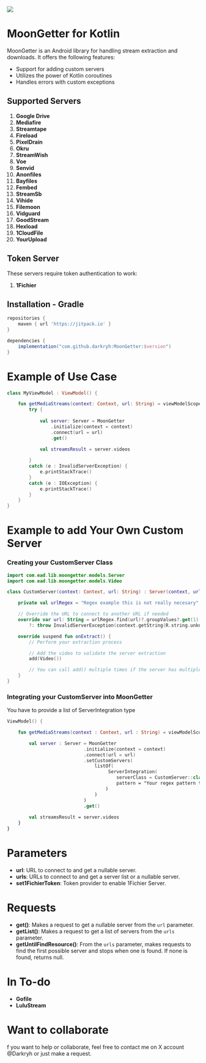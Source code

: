 [![](https://jitpack.io/v/darkryh/MoonGetter.svg)](https://jitpack.io/#darkryh/MoonGetter)
# MoonGetter for Kotlin

MoonGetter is an Android library for handling stream extraction and downloads. It offers the following features:
- Support for adding custom servers
- Utilizes the power of Kotlin coroutines
- Handles errors with custom exceptions

## Supported Servers

1. **Google Drive**
2. **Mediafire**
3. **Streamtape**
4. **Fireload**
5. **PixelDrain**
6. **Okru**
7. **StreamWish**
8. **Voe**
9. **Senvid**
10. **Anonfiles**
11. **Bayfiles**
12. **Fembed**
13. **StreamSb**
14. **Vihide**
15. **Filemoon**
16. **Vidguard**
17. **GoodStream**
18. **Hexload**
19. **1CloudFile**
20. **YourUpload**

## Token Server

These servers require token authentication to work:

1. **1Fichier**

## Installation - Gradle
```groovy  
repositories {   
    maven { url 'https://jitpack.io' }  
}

dependencies {  
    implementation("com.github.darkryh:MoonGetter:$version")
} 
```  
# Example of Use Case
```kotlin
class MyViewModel : ViewModel() {

    fun getMediaStreams(context: Context, url: String) = viewModelScope.launch(Dispatchers.IO) {
        try {
            
            val server: Server = MoonGetter
                .initialize(context = context)
                .connect(url = url)
                .get()
            
            val streamsResult = server.videos

        }
        catch (e : InvalidServerException) { 
            e.printStackTrace()
        }
        catch (e : IOException) {
            e.printStackTrace()
        }
    }
}
```

# Example to add Your Own Custom Server

### Creating your CustomServer Class
```kotlin
import com.ead.lib.moongetter.models.Server
import com.ead.lib.moongetter.models.Video

class CustomServer(context: Context, url: String) : Server(context, url) {

    private val urlRegex = "Regex example this is not really necesary".toRegex()

    // Override the URL to connect to another URL if needed
    override var url: String = urlRegex.find(url)?.groupValues?.get(1)
        ?: throw InvalidServerException(context.getString(R.string.unknown_error))

    override suspend fun onExtract() {
        // Perform your extraction process

        // Add the video to validate the server extraction
        add(Video())

        // You can call add() multiple times if the server has multiple videos
    }
}
```

### Integrating your CustomServer into MoonGetter
You have to provide a list of ServerIntegration type
```kotlin
ViewModel() {

	fun getMediaStreams(context : Context, url : String) = viewModelScope.launch(IO) {

		val server : Server = MoonGetter
                            .initialize(context = context)
                            .connect(url = url)
                            .setCustomServers(
                                listOf(
                                     ServerIntegration(
                                        serverClass = CustomServer::class.java,
                                        pattern = "Your regex pattern to identify when the server is called"
                                    )
                                )
                            )
                            .get()
				
		val streamsResult = server.videos
	}
}
```
# Parameters

- **url**: URL to connect to and get a nullable server.
- **urls**: URLs to connect to and get a server list or a nullable server.
- **set1FichierToken**: Token provider to enable 1Fichier Server.

# Requests

- **get()**: Makes a request to get a nullable server from the `url` parameter.
- **getList()**: Makes a request to get a list of servers from the `urls` parameter.
- **getUntilFindResource()**: From the `urls` parameter, makes requests to find the first possible server and stops when one is found. If none is found, returns null.

# In To-do

- **Gofile**
- **LuluStream**

# Want to collaborate
f you want to help or collaborate, feel free to contact me on X account @Darkryh or just make a request.
